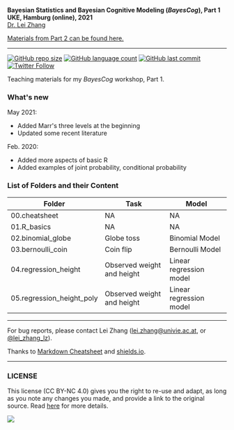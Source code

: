 **Bayesian Statistics and Bayesian Cognitive Modeling (*BayesCog*), Part 1 <br />
UKE, Hamburg (online), 2021** <br />
[Dr. Lei Zhang](http://lei-zhang.net/)

[Materials from Part 2 can be found here.](https://github.com/lei-zhang/BayesCog_Part2)

___

[![GitHub repo size](https://img.shields.io/github/repo-size/lei-zhang/BayesCog_Part1?color=brightgreen&logo=github)](https://github.com/lei-zhang/BayesCog_Part1)
[![GitHub language count](https://img.shields.io/github/languages/count/lei-zhang/BayesCog_Part1?color=brightgreen&logo=github)](https://github.com/lei-zhang/BayesCog_Part1)
[![GitHub last commit](https://img.shields.io/github/last-commit/lei-zhang/bayescog_part1?color=orange&logo=github)](https://github.com/lei-zhang/BayesCog_Part1) <br />
[![Twitter Follow](https://img.shields.io/twitter/follow/lei_zhang_lz?label=%40lei_zhang_lz)](https://twitter.com/lei_zhang_lz)

Teaching materials for my *BayesCog* workshop, Part 1.


### What's new 
May 2021:
 - Added Marr's three levels at the beginning
 - Updated some recent literature

Feb. 2020:
 - Added more aspects of basic R
 - Added examples of joint probability, conditional probability
 
### List of Folders and their Content

Folder | Task | Model
-----  | ---- | ----
00.cheatsheet |NA | NA
01.R_basics |NA | NA
02.binomial_globe | Globe toss | Binomial Model
03.bernoulli_coin | Coin flip  | Bernoulli Model
04.regression_height | Observed weight and height | Linear regression model
05.regression_height_poly |  Observed weight and height | Linear regression model


___


For bug reports, please contact Lei Zhang ([lei.zhang@univie.ac.at](mailto:lei.zhang@univie.ac.at), or [@lei_zhang_lz](https://twitter.com/lei_zhang_lz)).

Thanks to [Markdown Cheatsheet](https://github.com/adam-p/markdown-here/wiki/Markdown-Cheatsheet) and [shields.io](https://shields.io/).
___

### LICENSE

This license (CC BY-NC 4.0) gives you the right to re-use and adapt, as long as you note any changes you made, and provide a link to the original source. Read [here](https://creativecommons.org/licenses/by-nc/4.0/) for more details. 

![](https://upload.wikimedia.org/wikipedia/commons/9/99/Cc-by-nc_icon.svg)
